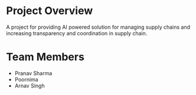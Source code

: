 # Project Overview
A project for providing AI powered solution for managing supply chains and increasing transparency and coordination in supply chain.
# Team Members
- Pranav Sharma
- Poornima
- Arnav Singh

